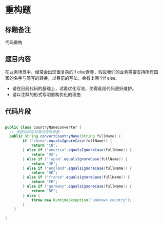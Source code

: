 # 重构题

## 标题备注

代码重构

## 题目内容

在业务场景中，经常会出现很复杂的if else嵌套，假设我们的业务需要支持所有国家的名字与简写的转换，以目前的写法，会有上百个if else。

- 请在目前代码的基础上，试着优化写法，使得此段代码更好维护。
- 请以注释的形式写明重构优化的理由

## 代码片段

```Java

public class CountryNameConverter {
  // 请按你的实际需求修改参数
  public String convertCountryName(String fullName) {
        if ("china".equalsIgnoreCase(fullName)) {
            return "CN";
        } else if ("america".equalsIgnoreCase(fullName)) {
            return "US";
        } else if ("japan".equalsIgnoreCase(fullName)) {
            return "JP";
        } else if ("england".equalsIgnoreCase(fullName)) {
            return "UK";
        } else if ("france".equalsIgnoreCase(fullName)) {
            return "FR";
        } else if ("germany".equalsIgnoreCase(fullName)) {
            return "DE";
        } else {
            throw new RuntimeException("unknown country");
        }
    }
​
}
```
